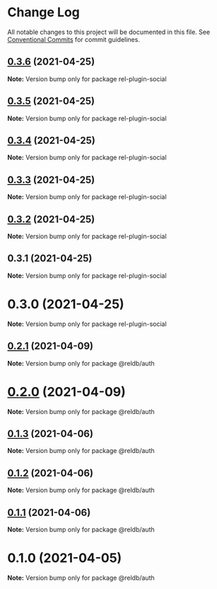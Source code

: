 # Change Log

All notable changes to this project will be documented in this file.
See [Conventional Commits](https://conventionalcommits.org) for commit guidelines.

## [0.3.6](https://github.com/runrel/rel/compare/rel-plugin-social@0.3.5...rel-plugin-social@0.3.6) (2021-04-25)

**Note:** Version bump only for package rel-plugin-social





## [0.3.5](https://github.com/runrel/rel/compare/rel-plugin-social@0.3.4...rel-plugin-social@0.3.5) (2021-04-25)

**Note:** Version bump only for package rel-plugin-social





## [0.3.4](https://github.com/runrel/rel/compare/rel-plugin-social@0.3.3...rel-plugin-social@0.3.4) (2021-04-25)

**Note:** Version bump only for package rel-plugin-social





## [0.3.3](https://github.com/runrel/rel/compare/rel-plugin-social@0.3.2...rel-plugin-social@0.3.3) (2021-04-25)

**Note:** Version bump only for package rel-plugin-social





## [0.3.2](https://github.com/runrel/rel/compare/rel-plugin-social@0.3.1...rel-plugin-social@0.3.2) (2021-04-25)

**Note:** Version bump only for package rel-plugin-social





## 0.3.1 (2021-04-25)

**Note:** Version bump only for package rel-plugin-social





# 0.3.0 (2021-04-25)

**Note:** Version bump only for package rel-plugin-social





## [0.2.1](https://github.com/runrel/rel/compare/@reldb/auth@0.2.0...@reldb/auth@0.2.1) (2021-04-09)

**Note:** Version bump only for package @reldb/auth





# [0.2.0](https://github.com/runrel/rel/compare/@reldb/auth@0.1.3...@reldb/auth@0.2.0) (2021-04-09)

**Note:** Version bump only for package @reldb/auth





## [0.1.3](https://github.com/runrel/rel/compare/@reldb/auth@0.1.2...@reldb/auth@0.1.3) (2021-04-06)

**Note:** Version bump only for package @reldb/auth





## [0.1.2](https://github.com/runrel/rel/compare/@reldb/auth@0.1.1...@reldb/auth@0.1.2) (2021-04-06)

**Note:** Version bump only for package @reldb/auth





## [0.1.1](https://github.com/runrel/rel/compare/@reldb/auth@0.1.0...@reldb/auth@0.1.1) (2021-04-06)

**Note:** Version bump only for package @reldb/auth





# 0.1.0 (2021-04-05)

**Note:** Version bump only for package @reldb/auth
